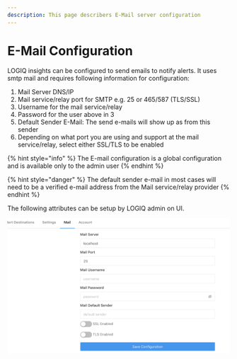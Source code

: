 ```yaml
---
description: This page describers E-Mail server configuration
---
```


# E-Mail Configuration

LOGIQ insights can be configured to send emails to notify alerts. It uses smtp mail and requires following information for configuration:

1. Mail Server DNS/IP
2. Mail service/relay port for SMTP e.g. 25 or 465/587 (TLS/SSL)
3. Username for the mail service/relay
4. Password for the user above in 3
5. Default Sender E-Mail: The send e-mails will show up as from this sender
6. Depending on what port you are using and support at the mail service/relay, select either SSL/TLS to be enabled

{% hint style="info" %}
The E-mail configuration is a global configuration and is available only to the admin user
{% endhint %}

{% hint style="danger" %}
The default sender e-mail in most cases will need to be a verified e-mail address from the Mail service/relay provider
{% endhint %}

The following attributes can be setup by LOGIQ admin on UI.

![Logiq Insights Email Setup ](../.gitbook/assets/Screen-Shot-2020-08-09-Mail-Server.png)
